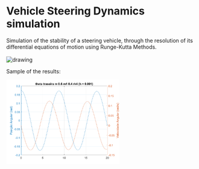 #  Vehicle Steering Dynamics simulation

Simulation of the stability of a steering vehicle, through the resolution of its differential equations of motion using Runge-Kutta Methods. <br><br><img src="https://user-images.githubusercontent.com/70666266/146541406-49025cc4-fd1b-49d6-bf8e-37e634e968c0.jpg" alt="drawing" width="300"/>

Sample of the results:

<img src="plots/first task/theta traseira m 0.6 m1 0.4 rk4 (h = 0.001).png" alt="drawing" width="300"/>
